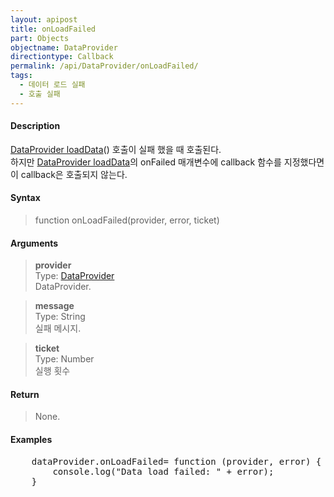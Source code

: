 ```yaml
---
layout: apipost
title: onLoadFailed
part: Objects
objectname: DataProvider
directiontype: Callback
permalink: /api/DataProvider/onLoadFailed/
tags:
  - 데이터 로드 실패
  - 호출 실패
---
```



#### Description

 [DataProvider loadData](/api/DataProvider/loadData/)() 호출이 실패 했을 때 
 호출된다.  
 하지만 [DataProvider loadData](/api/DataProvider/loadData/)의 onFailed 매개변수에 callback 함수를 지정했다면 이 callback은 호출되지 않는다.

#### Syntax

> function onLoadFailed(provider, error, ticket)

#### Arguments

> **provider**  
> Type: [DataProvider](/api/DataProvider/)  
> DataProvider.  

> **message**  
> Type: String  
> 실패 메시지.  

> **ticket**  
> Type: Number  
> 실행 횟수  

#### Return

> None.

#### Examples 

<pre class="prettyprint">
    dataProvider.onLoadFailed= function (provider, error) {
        console.log("Data load failed: " + error);
    }
</pre>


